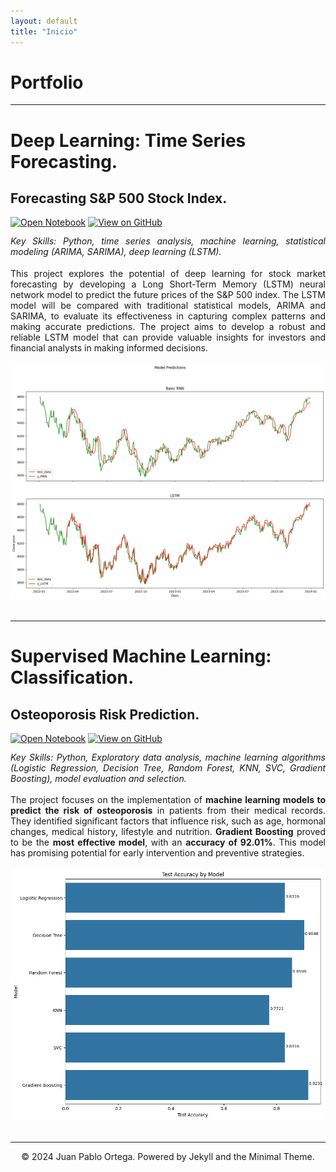 ```yaml
---
layout: default
title: "Inicio"
---
```


# Portfolio

---

# Deep Learning: Time Series Forecasting.

## Forecasting S&P 500 Stock Index.
[![Open Notebook](https://img.shields.io/badge/Jupyter-Open_Notebook-E97627?logo=Jupyter)](/projects/Forecasting_SP500.html)
[![View on GitHub](https://img.shields.io/badge/GitHub-View_on_GitHub-blue?logo=GitHub)](https://github.com/5jpablo/Forecasting-SP500)

<div style="text-align: justify; line-height: 1.2;">
    <em>Key Skills: Python, time series analysis, machine learning, statistical modeling (ARIMA, SARIMA), deep learning (LSTM).</em>
</div>
<br>
<div style="text-align: justify">
This project explores the potential of deep learning for stock market forecasting by developing a Long Short-Term Memory (LSTM) neural network model to predict the future prices of the S&P 500 index. The LSTM model will be compared with traditional statistical models, ARIMA and SARIMA, to evaluate its effectiveness in capturing complex patterns and making accurate predictions. The project aims to develop a robust and reliable LSTM model that can provide valuable insights for investors and financial analysts in making informed decisions.
</div>
<br>
<center><img src="./projects/Forecasting_SP500_files/Forecasting_SP500_46_0.png"/></center>
<br>

---

# Supervised Machine Learning: Classification.

## Osteoporosis Risk Prediction.
[![Open Notebook](https://img.shields.io/badge/Jupyter-Open_Notebook-E97627?logo=Jupyter)](/projects/Osteoporosis_Risk_Prediction.html)
[![View on GitHub](https://img.shields.io/badge/GitHub-View_on_GitHub-blue?logo=GitHub)](https://github.com/5jpablo/Osteoporosis_Prediction)

<div style="text-align: justify; line-height: 1.2;">
    <em>Key Skills: Python, Exploratory data analysis, machine learning algorithms (Logistic Regression, Decision Tree, Random Forest, KNN, SVC, Gradient Boosting), model evaluation and selection.</em>
</div>
<br>
<div style="text-align: justify">
The project focuses on the implementation of <b>machine learning models to predict the risk of osteoporosis</b> in patients from their medical records. They identified significant factors that influence risk, such as age, hormonal changes, medical history, lifestyle and nutrition. <b>Gradient Boosting</b> proved to be the <b>most effective model</b>, with an <b>accuracy of 92.01%</b>. This model has promising potential for early intervention and preventive strategies.
</div>
<br>
<center><img src="/projects/Osteoporosis_Risk_Prediction_files/Osteoporosis_Risk_Prediction_78_0.png"/></center>
<br>

---

<center>© 2024 Juan Pablo Ortega. Powered by Jekyll and the Minimal Theme.</center>
